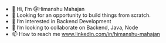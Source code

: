 - 👋 Hi, I’m @Himanshu Mahajan
- 🌱 Looking for an opportunity to build things from scratch.
- 👀 I’m interested in Backend Development
- 💞️ I’m looking to collaborate on Backend, Java, Node
- 📫 How to reach me www.linkedin.com/in/himanshu-mahajan

<!---
HimanshuMahajan7/HimanshuMahajan7 is a ✨ special ✨ repository because its `README.md` (this file) appears on your GitHub profile.
You can click the Preview link to take a look at your changes.
--->
